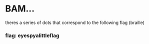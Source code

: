 # BAM...

theres a series of dots that correspond to the following flag (braille)

### flag: eyespyalittleflag 
